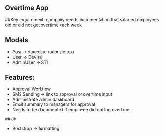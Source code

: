 ## Overtime App

##Key requirement: company needs documentation that salaried employees did or did not get overtime each week 

## Models
 - Post -> date:date rationale:text
 - User -> Devise
 - AdminUser -> STI

## Features:
 - Approval Workflow
 - SMS Sending -> link to approval or overtime input
 - Administrate admin dashboard
 - Email summary to managers for approval 
 - Needs to be documented if employee did not log overtime

##UI:
 - Bootstrap -> formatting 
